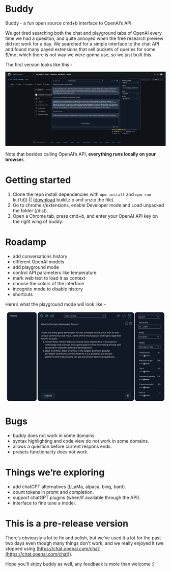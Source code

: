 # Buddy

Buddy - a fun open source cmd+b interface to OpenAI’s API.

We got tired searching both the chat and playground tabs of OpenAI every time we had a quesiton, and quite annoyed when the free research preview did not work for a day. We searched for a simple interface to the chat API and found many payed extensions that sell buckets of queries for some $/mo, which there is not way we were gonna use, so we just built this. 

The first version looks like this -

![Screenshot 2023-03-24 at 20.06.17.png](images/Screenshot_2023-03-24_at_20.06.17.png)

Note that besides calling OpenAI’s API, **everything runs locally on your browser.** 

# **Getting started**

1. Clone the repo install dependencies with `npm install` and `npm run build`)) || ([download](https://github.com/INT-Calutt/buddy/releases/tag/v0.1.1) build.zip and unzip the file).
2. Go to chrome://extensions, enable Developer mode and Load unpacked the folder (/dist).
3. Open a Chrome tab, press cmd+b, and enter your OpenAI API key on the right wing of buddy.

# **Roadamp**

- add conversations history
- different OpenAI models
- add playground mode
- control API parameters like temperature
- mark web text to load it as context
- choose the colors of the interface
- incognito mode to disable history
- shortcuts

Here’s what the playground mode will look like -

![Screenshot 2023-03-24 at 20.31.08.png](images/Screenshot_2023-03-24_at_20.31.08.png)

# Bugs

- buddy does not work in some domains.
- syntax highlighting and code view do not work in some domains.
- allows a question before current respons ends.
- presets functionality does not work.

# Things we’re exploring

- add chatGPT alternatives (LLaMa, alpaca, bing, bard).
- count tokens in promt and completion.
- support chatGPT plugins (when/if available through the API).
- interface to fine tune a model.

# This is a pre-release version

There’s obviously a lot to fix and polish, but we’ve used it a lot for the past two days even though many things don't work, and we really enjoyed it (we stopped using [https://chat.openai.com/chat](https://chat.openai.com/chat)). 

Hope you'll enjoy buddy as well, any feedback is more than welcome :)